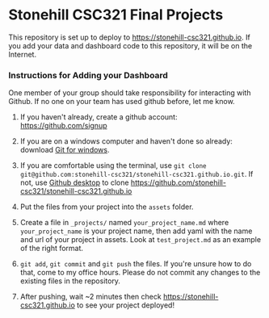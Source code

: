 # Stonehill CSC321 Final Projects

This repository is set up to deploy to https://stonehill-csc321.github.io. If you add your data and dashboard code to this repository, it will be on the Internet.

### Instructions for Adding your Dashboard

One member of your group should take responsibility for interacting with Github. If no one on your team has used github before, let me know.

1. If you haven't already, create a github account: https://github.com/signup
2. If you are on a windows computer and haven't done so already: download [Git for windows](https://gitforwindows.org/). 

3. If you are comfortable using the terminal, use `git clone git@github.com:stonehill-csc321/stonehill-csc321.github.io.git`. If not, use [Github desktop](https://desktop.github.com/download/) to clone https://github.com/stonehill-csc321/stonehill-csc321.github.io
4. Put the files from your project into the `assets` folder.
5. Create a file in `_projects/` named `your_project_name.md` where `your_project_name` is your project name, then add yaml with the name and url of your project in assets. Look at `test_project.md` as an example of the right format.
6. `git add`, `git commit` and `git push` the files. If you're unsure how to do that, come to my office hours. Please do not commit any changes to the existing files in the repository.
7. After pushing, wait ~2 minutes then check https://stonehill-csc321.github.io to see your project deployed!